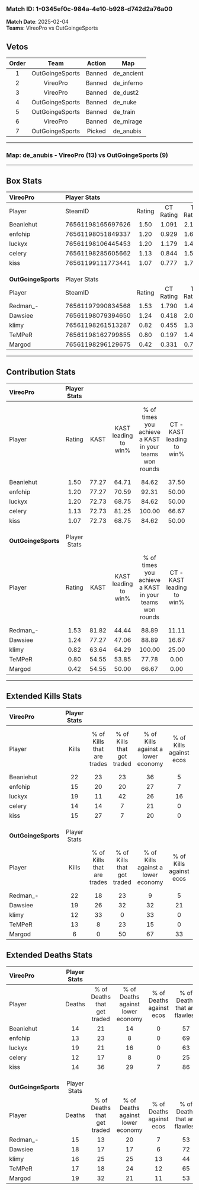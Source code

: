 ### Match ID: 1-0345ef0c-984a-4e10-b928-d742d2a76a00  
**Match Date**: 2025-02-04  
**Teams**: VireoPro vs OutGoingeSports  

## Vetos  

| Order | Team | Action | Map |
| :---: | :--: | :----: | --- |
| 1 | OutGoingeSports | Banned | de_ancient |
| 2 | VireoPro | Banned | de_inferno |
| 3 | VireoPro | Banned | de_dust2 |
| 4 | OutGoingeSports | Banned | de_nuke |
| 5 | OutGoingeSports | Banned | de_train |
| 6 | VireoPro | Banned | de_mirage |
| 7 | OutGoingeSports | Picked | de_anubis |

---  

### **Map**: de_anubis - VireoPro (13) vs OutGoingeSports (9)  
---  

## Box Stats  

| **VireoPro**        | Player Stats      |        |           |          |       |       |       |         |        |      |     |
| :- | :- | :-: | :-: | :-: | :-: | :-: | :-: | :-: | :-: | :-: | :-: |
| Player              | SteamID           | Rating | CT Rating | T Rating | KAST  |  ADR  | Kills | Assists | Deaths | K/D  | HS% |
| Beaniehut           | 76561198165697626 |  1.50  |   1.091   |  2.146   | 77.27 | 99.9  |  22   |    6    |   14   | 1.57 | 50  |
| enfohip             | 76561198051849337 |  1.20  |   0.929   |  1.686   | 77.27 | 82.2  |  15   |    8    |   13   | 1.15 | 40  |
| luckyx              | 76561198106445453 |  1.20  |   1.179   |  1.439   | 72.73 | 92.1  |  19   |    6    |   19   | 1.00 | 68  |
| celery              | 76561198285605662 |  1.13  |   0.844   |  1.589   | 72.73 | 74.1  |  14   |   10    |   12   | 1.17 | 57  |
| kiss                | 76561199111773441 |  1.07  |   0.777   |  1.700   | 72.73 | 66.4  |  15   |    3    |   14   | 1.07 | 53  |
|                     |                   |        |           |          |       |       |       |         |        |      |     |
|                     |                   |        |           |          |       |       |       |         |        |      |     |
|                     |                   |        |           |          |       |       |       |         |        |      |     |
| **OutGoingeSports** | Player Stats      |        |           |          |       |       |       |         |        |      |     |
| Player              | SteamID           | Rating | CT Rating | T Rating | KAST  |  ADR  | Kills | Assists | Deaths | K/D  | HS% |
| Redman_-            | 76561197990834568 |  1.53  |   1.790   |  1.405   | 81.82 | 111.9 |  22   |    3    |   15   | 1.47 | 54  |
| Dawsiee             | 76561198079394650 |  1.24  |   0.418   |  2.050   | 77.27 | 88.0  |  19   |    4    |   18   | 1.06 | 63  |
| klimy               | 76561198261513287 |  0.82  |   0.455   |  1.326   | 63.64 | 56.6  |  12   |    7    |   16   | 0.75 | 41  |
| TeMPeR              | 76561198162799855 |  0.80  |   0.197   |  1.496   | 54.55 | 69.7  |  13   |    4    |   17   | 0.76 | 53  |
| Margod              | 76561198296129675 |  0.42  |   0.331   |  0.761   | 54.55 | 47.6  |   6   |    7    |   19   | 0.32 | 83  |
---  

## Contribution Stats  

| **VireoPro**        | Player Stats |       |                      |                                                        |                           |                                                             |                          |                                                            |
| :- | :-: | :-: | :-: | :-: | :-: | :-: | :-: | :-: |
| Player              |    Rating    | KAST  | KAST leading to win% | % of times you achieve a KAST in your teams won rounds | CT - KAST leading to win% | CT - % of times you achieve a KAST in your teams won rounds | T - KAST leading to win% | T - % of times you achieve a KAST in your teams won rounds |
| Beaniehut           |     1.50     | 77.27 |        64.71         |                         84.62                          |           37.50           |                            75.00                            |          88.89           |                           88.89                            |
| enfohip             |     1.20     | 77.27 |        70.59         |                         92.31                          |           50.00           |                           100.00                            |          88.89           |                           88.89                            |
| luckyx              |     1.20     | 72.73 |        68.75         |                         84.62                          |           50.00           |                           100.00                            |          87.50           |                           77.78                            |
| celery              |     1.13     | 72.73 |        81.25         |                         100.00                         |           66.67           |                           100.00                            |          90.00           |                           100.00                           |
| kiss                |     1.07     | 72.73 |        68.75         |                         84.62                          |           50.00           |                           100.00                            |          87.50           |                           77.78                            |
|                     |              |       |                      |                                                        |                           |                                                             |                          |                                                            |
|                     |              |       |                      |                                                        |                           |                                                             |                          |                                                            |
|                     |              |       |                      |                                                        |                           |                                                             |                          |                                                            |
| **OutGoingeSports** | Player Stats |       |                      |                                                        |                           |                                                             |                          |                                                            |
| Player              |    Rating    | KAST  | KAST leading to win% | % of times you achieve a KAST in your teams won rounds | CT - KAST leading to win% | CT - % of times you achieve a KAST in your teams won rounds | T - KAST leading to win% | T - % of times you achieve a KAST in your teams won rounds |
| Redman_-            |     1.53     | 81.82 |        44.44         |                         88.89                          |           11.11           |                           100.00                            |          77.78           |                           87.50                            |
| Dawsiee             |     1.24     | 77.27 |        47.06         |                         88.89                          |           16.67           |                           100.00                            |          63.64           |                           87.50                            |
| klimy               |     0.82     | 63.64 |        64.29         |                         100.00                         |           25.00           |                           100.00                            |          80.00           |                           100.00                           |
| TeMPeR              |     0.80     | 54.55 |        53.85         |                         77.78                          |           0.00            |                            0.00                             |          77.78           |                           87.50                            |
| Margod              |     0.42     | 54.55 |        50.00         |                         66.67                          |           0.00            |                            0.00                             |          75.00           |                           75.00                            |
---  

## Extended Kills Stats  

| **VireoPro**        | Player Stats |                            |                            |                                    |                         |                              |                                 |                                       |                    |           |
| :- | :-: | :-: | :-: | :-: | :-: | :-: | :-: | :-: | :-: | :-: |
| Player              |    Kills     | % of Kills that are trades | % of Kills that got traded | % of Kills against a lower economy | % of Kills against ecos | % of Kills that are flawless | % of Kills that are close duels | % of Kills that are assisted by flash | Pistol Round Kills | AWP Kills |
| Beaniehut           |      22      |             23             |             23             |                 36                 |            5            |              64              |                5                |                   9                   |         1          |     5     |
| enfohip             |      15      |             20             |             20             |                 27                 |            7            |              60              |                7                |                   7                   |         0          |     0     |
| luckyx              |      19      |             11             |             42             |                 26                 |           16            |              42              |                0                |                   0                   |         1          |     0     |
| celery              |      14      |             14             |             7              |                 21                 |            0            |              79              |                7                |                   0                   |         1          |     0     |
| kiss                |      15      |             27             |             7              |                 20                 |            0            |              47              |                0                |                   0                   |         5          |     0     |
|                     |              |                            |                            |                                    |                         |                              |                                 |                                       |                    |           |
|                     |              |                            |                            |                                    |                         |                              |                                 |                                       |                    |           |
|                     |              |                            |                            |                                    |                         |                              |                                 |                                       |                    |           |
| **OutGoingeSports** | Player Stats |                            |                            |                                    |                         |                              |                                 |                                       |                    |           |
| Player              |    Kills     | % of Kills that are trades | % of Kills that got traded | % of Kills against a lower economy | % of Kills against ecos | % of Kills that are flawless | % of Kills that are close duels | % of Kills that are assisted by flash | Pistol Round Kills | AWP Kills |
| Redman_-            |      22      |             18             |             23             |                 9                  |            5            |              59              |                9                |                   5                   |         3          |     0     |
| Dawsiee             |      19      |             26             |             32             |                 32                 |           21            |              42              |                0                |                  11                   |         2          |     1     |
| klimy               |      12      |             33             |             0              |                 33                 |            0            |              67              |                0                |                   0                   |         0          |     0     |
| TeMPeR              |      13      |             8              |             23             |                 15                 |            0            |              77              |                0                |                   8                   |         1          |     4     |
| Margod              |      6       |             0              |             50             |                 67                 |           33            |              83              |                0                |                   0                   |         2          |     1     |
## Extended Deaths Stats  

| **VireoPro**        | Player Stats |                             |                                   |                          |                               |                            |                           |               |
| :- | :-: | :-: | :-: | :-: | :-: | :-: | :-: | :-: |
| Player              |    Deaths    | % of Deaths that get traded | % of Deaths against lower economy | % of Deaths against ecos | % of Deaths that are flawless | % of Deaths that are close | % of Deaths while blinded | Deaths to AWP |
| Beaniehut           |      14      |             21              |                14                 |            0             |              57               |             7              |             0             |       1       |
| enfohip             |      13      |             23              |                 8                 |            0             |              69               |             0              |            15             |       1       |
| luckyx              |      19      |             21              |                16                 |            0             |              63               |             0              |             0             |       1       |
| celery              |      12      |             17              |                 8                 |            0             |              25               |             0              |             8             |       0       |
| kiss                |      14      |             36              |                29                 |            7             |              86               |             7              |             7             |       3       |
|                     |              |                             |                                   |                          |                               |                            |                           |               |
|                     |              |                             |                                   |                          |                               |                            |                           |               |
|                     |              |                             |                                   |                          |                               |                            |                           |               |
| **OutGoingeSports** | Player Stats |                             |                                   |                          |                               |                            |                           |               |
| Player              |    Deaths    | % of Deaths that get traded | % of Deaths against lower economy | % of Deaths against ecos | % of Deaths that are flawless | % of Deaths that are close | % of Deaths while blinded | Deaths to AWP |
| Redman_-            |      15      |             13              |                20                 |            7             |              53               |             0              |             0             |       0       |
| Dawsiee             |      18      |             17              |                17                 |            6             |              72               |             0              |             0             |       1       |
| klimy               |      16      |             25              |                25                 |            13            |              44               |             0              |             0             |       1       |
| TeMPeR              |      17      |             18              |                24                 |            12            |              65               |             12             |             6             |       1       |
| Margod              |      19      |             32              |                21                 |            11            |              53               |             5              |            11             |       2       |

